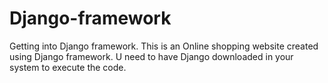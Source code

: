 # Django-framework
Getting into Django framework. This is an Online shopping website created using Django  framework.
U need to have Django downloaded in your system to execute the code.
